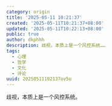 ```yaml
---
category: origin
title: '2025-05-11 10:21:37'
created: '2025-05-11T10:21:37+08:00'
updated: '2025-05-11T10:22:13+08:00'
public: true
author: dkphhh
description: 歧视，本质上是一个风控系统……
tags:
  - 心理
  - 哲学
  - 文化
  - 评论
uuid: 20250511102137ov5u
---
```


歧视，本质上是一个风控系统。
